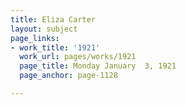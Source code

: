 ```yaml
---
title: Eliza Carter
layout: subject
page_links:
- work_title: '1921'
  work_url: pages/works/1921
  page_title: Monday January  3, 1921
  page_anchor: page-1128

---
```

